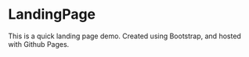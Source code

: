 # LandingPage

This is a quick landing page demo. Created using Bootstrap, and hosted with Github Pages.